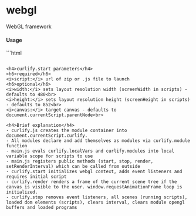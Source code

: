 # webgl
WebGL framework

<h4>Usage</h4>
```html
<html> 
  <body>
    <canvas style="width: 480;height: 200">
      <script onload="this.curlify.start({script:'http://api.curlify.com/units/ads/1773/assets/dev.zip'})" type="text/javascript" src="http://curlify.io/dev/curlify.min.js"></script>
    </canvas>
  </body>
</html> 
  
```

<h4>curlify.start parameters</h4>
<h6>required</h6>
<i>script:</i> url of zip or .js file to launch
<h6>optional</h6>
<i>width:</i> sets layout resolution width (screenWidth in scripts) - defaults to 480<br>
<i>height:</i> sets layout resolution height (screenHeight in scripts) - defaults to 852<br>
<i>canvas:</i> target canvas - defaults to document.currentScript.parentNode<br>

<h4>Brief explanation</h4>
- curlify.js creates the module container into document.currentScript.curlify.
- All modules declare and add themselves as modules via curlify.module function
- main.js evals curlify.localVars and curlify.modules into local variable scope for scripts to use
- main.js registers public methods (start, stop, render, setRenderInterval) which can be called from outside
- curlify.start initializes webgl context, adds event listeners and requires initial script
- curlify.render renders a frame of the current scene tree if the canvas is visible to the user. window.requestAnimationFrame loop is initialized.
- curlify.stop removes event listeners, all scenes (running scripts), loaded dom elements (scripts), clears interval, clears module opengl buffers and loaded programs
